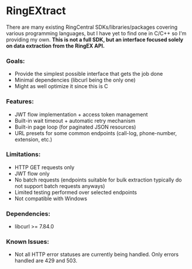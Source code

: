 
# RingEXtract

There are many existing RingCentral SDKs/libraries/packages covering various programming languages, but I have yet to find one in C/C++ so I'm providing my own. **This is not a full SDK, but an interface focused solely on data extraction from the RingEX API.**

### Goals:
- Provide the simplest possible interface that gets the job done
- Minimal dependencies (libcurl being the only one)
- Might as well optimize it since this is C

### Features:
- JWT flow implementation + access token management
- Built-in wait timeout + automatic retry mechanism
- Built-in page loop (for paginated JSON resources)
- URL presets for some common endpoints (call-log, phone-number, extension, etc.)

### Limitations:
- HTTP GET requests only
- JWT flow only
- No batch requests (endpoints suitable for bulk extraction typically do not support batch requests anyways)
- Limited testing performed over selected endpoints
- Not compatible with Windows

### Dependencies:
- libcurl >= 7.84.0

### Known Issues:
- Not all HTTP error statuses are currently being handled. Only errors handled are 429 and 503.